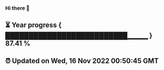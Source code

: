 ### Hi there 👋
⏳ Year progress { ██████████████████████████▁▁▁▁ } 87.41 %
---
⏰ Updated on Wed, 16 Nov 2022 00:50:45 GMT
---

